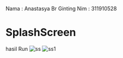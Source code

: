 Nama    : Anastasya Br Ginting
Nim     : 311910528



# SplashScreen
hasil Run 
![ss](https://user-images.githubusercontent.com/101549670/177236893-6ed4395c-da5e-415c-a33c-61b064d89a34.jpeg)
![ss1](https://user-images.githubusercontent.com/101549670/177236913-a677697a-86f5-4c2a-837c-0b55c05f876e.jpeg)

